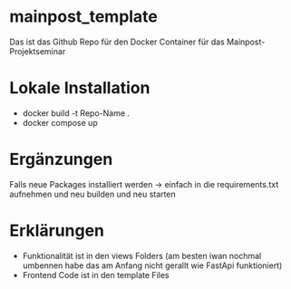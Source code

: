 # mainpost_template
Das ist das Github Repo für den Docker Container für das Mainpost-Projektseminar

# Lokale Installation

- docker build -t Repo-Name . 
- docker compose up

# Ergänzungen 
Falls neue Packages installiert werden -> einfach in die requirements.txt aufnehmen und neu builden und neu starten 

# Erklärungen

- Funktionalität ist in den views Folders (am besten iwan nochmal umbennen habe das am Anfang nicht gerallt wie FastApi funktioniert)
- Frontend Code ist in den template Files 
